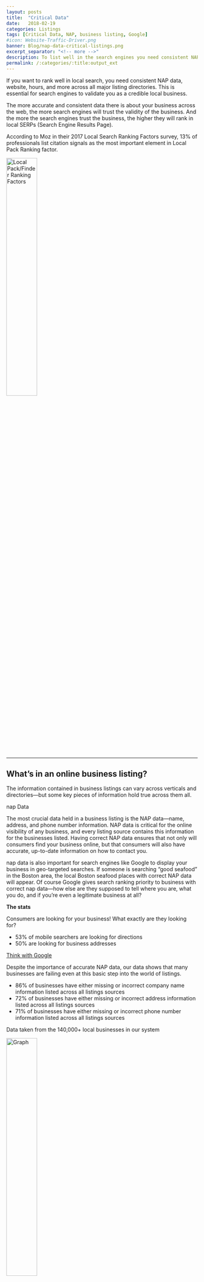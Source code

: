```yaml
---
layout: posts
title:  "Critical Data"
date:   2018-02-19
categories: Listings
tags: [Critical Data, NAP, business listing, Google]
#icon: Website-Traffic-Driver.png
banner: Blog/nap-data-critical-listings.png
excerpt_separator: "<!-- more -->"
description: To list well in the search engines you need consistent NAP data, website, hours, and more across all major listing directories.
permalink: /:categories/:title:output_ext
---
```


<p>If you want to rank well in local search, you need consistent NAP data, website, hours, and more across all major listing
directories. This is essential for search engines to validate you as a credible local business.</p>


<p>The more accurate and consistent data there is about your business across the web, the more search engines will trust the validity of the business. And the more the search engines trust the business, the higher they will rank in local SERPs (Search Engine Results Page).</p>

<!-- more -->

<p>According to Moz in their 2017 Local Search Ranking Factors survey, 13% of professionals list citation signals as the most important element in Local Pack Ranking factor.</p>

<img src="{{site.url}}/assets/images/Blog/pie-chart.png" alt="Local Pack/Finder Ranking Factors" style="width: 40%;" class="img-responsive img-thumbnail">

<hr />

<h2>What’s in an online business listing?</h2>

<p>The information contained in business listings can vary across verticals and directories—but some key pieces of information hold true across them all.</p>

<p><span class="text-uppercase">nap</span> Data</p>

<p>The most crucial data held in a business listing is the NAP data—name, address, and phone number information. NAP data is critical for the online visibility of any business, and every listing source contains this information for the businesses listed. Having correct NAP data ensures that not only will consumers find your business online, but that consumers will also have accurate, up-to-date information on how to contact you.</p>

<p><span class="text-uppercase">nap</span> data is also important for search engines like Google to display your business in geo-targeted searches. If someone is searching “good seafood” in the Boston area, the local Boston seafood places with correct NAP data will appear. Of course Google gives search ranking priority to business with correct <span class="text-uppercase">nap</span> data—how else are they supposed to tell where you are, what you do, and if you’re even a legitimate business at all?</p>

<p><strong>The stats</strong></p>

<p>Consumers are looking for your business! What exactly are they looking for?</p>
<ul class="basic-ul">
<li class="basic-li">53% of mobile searchers are looking for directions</li>
<li class="basic-li">50% are looking for business addresses</li>
</ul>

<p><a href="https://think.storage.googleapis.com/docs/how-advertisers-can-extend-their-relevance-with-search_research-studies.pdf" target="blank" title="Download PDF: Think with Google">Think with Google</a></p>

<p>Despite the importance of accurate NAP data, our data shows that many businesses are failing even at this basic step into the world of listings.</p>

<ul class="basic-ul">
<li class="basic-li">86% of businesses have either missing or incorrect company name information listed across all listings sources</li>
<li class="basic-li">72% of businesses have either missing or incorrect address information listed across all listings sources</li>
<li class="basic-li">71% of businesses have either missing or incorrect phone number information listed across all listings sources</li>
</ul>

<p>Data taken from the 140,000+ local businesses in our system</p>

<img src="{{site.url}}/assets/images/Blog/Screen-Shot-2017-08-23-at-8.38.10-AM.png" alt="Graph" style="width: 40%;" class="img-responsive img-thumbnail">

<p><STRONG>Hours of Operation</strong></p>

<p>One of the most important details about your business to include besides NAP data is the hours of operation. When a consumer is searching for their business (or their goods/services), they have a high purchase intent, and are likely searching for an immediate need.</p>

<p>The consumer will likely a visit a business after the business is shown as “open” on their Google search.</p>

<p><img src="{{site.url}}/assets/images/Blog/hours-of-operation.png" alt="Google Maps" style="width: 80%;" class="img-responsive img-thumbnail"></p>

<p>If your business has no hours listed, the consumer would have to go out of their way to find out whether you’re open or closed from their website, or a phone call. Or, worse yet, they drive to visit your business and find that you’re closed! Now they’re not only inconvenienced by not knowing your business hours, but they’re also upset for wasting their time. Let the negative reviews commence!</p>

<p>If your competitor has their business hours listed, they’ll likely capture that consumer. People just want their needs fulfilled—they’d be happy to spend their money at a business that has their hours correctly listed if they were coming in-store to make the purchase.</p>

<p><strong>The stats</strong></p>

<ul class="basic-url">
<li class="basic-li">73% of purchases that result from mobile searches happen within the same day, and most (63%) within a few hours</li>
<li class="basic-li">76% of consumers report that they expected hours of operation information when conducting a search</li>
<li class="basic-li">Over 60% of consumers find that knowing the business hours helps them make their purchase decision</li>
</ul>

<p><a href="http://www.neustarlocaleze.biz/docs/comScoreNeustar-Localeze2015TrendsinLocalSearch.pdf?mkt_tok=3RkMMJWWfF9wsRoku6TIce%2FhmjTEU5z16ukpXaKxg5Z41El3fuXBP2XqjvpVQcNmN73LRw8FHZNpywVWM8TIKNARt9B5LwzkAG8%3D" target="blank" title="Localeze">Localeze, 2015</a></p>

<p>Consumers are often looking to make purchases the same day that they’re searching, so make sure they know your store is open when they go looking!</p>

<p><strong>Websites</strong></p>

<p>Does your business have a central “hub” of information to direct users to online? Throw that website link into your business listings. Consumers will often travel from Google search into a business website to get a feel for the business, and learn more about what they’re offering. So obviously, including a link to your website is important for their online presence.</p>

<p><strong>The stats</strong></p>

<ul class="basic-url">
<li class="basic-li">93% of businesses have either missing or incorrect website information listed across all listings sources</li>
<li class="basic-li">Only 7% of businesses have their website information correct across all listing sources</li>
<li class="basic-li">Nearly half of small businesses don’t have a website <a href="https://clutch.co/web-designers/resources/small-business-websites-2016-survey" target="blank" title="Survey of small business websites">(Clutch)</a></li>
</ul>

<p><img src="{{site.url}}/assets/images/Blog/Screen-Shot-2017-08-23-at-8.40.06-AM.png" alt="Graph" style="width: 50%;" class="img-responsive img-thumbnail"></p>

<p><strong>Website accuracy by industry</strong></p>

<p>If a user can find your website, they’ll get a better impression of your business, and likely have a more positive experience. With nearly half of small businesses not having a website, you can make your business stand out on the SERP by including your website data in the listing information.</p>

<p>Other listing information to include</p>

<p>Depending on your business vertical, there may be other pieces of information important for you to include in their online business listings.</p>

<div class="row">
  <div class="col-md-4">
    <ul class="basic-ul">
      <li class="basic-li">Payment methods</li>
      <li class="basic-li">Services</li>
      <li class="basic-li">Brands</li>
      <li class="basic-li">Holiday hours</li>
    </ul>
  </div>
  <div class="col-md-8">
    <ul class="basic-ul">
      <li class="basic-li">Photos</li>
      <li class="basic-li">Social profiles</li>
      <li class="basic-li">And more!</li>
    </ul>
    </div>
</div>

<p>The more information you include across all listing sources and directories, the easier it will be for consumers to find your business and purchase your products and/or services.</p>
